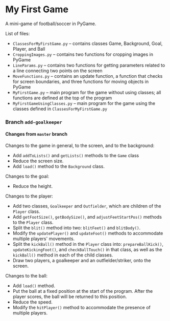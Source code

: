 # My First Game

A mini-game of football/soccer in PyGame.

List of files:
- `ClassesForMyFirstGame.py` – contains classes Game, Background, Goal, Player, and Ball
- `CroppingImages.py` – contains two functions for cropping images in PyGame
- `LineParams.py` – contains two functions for getting parameters related to a line connecting two points on the screen
- `MoveFunctions.py` – contains an update function, a function that checks for screen boundaries, and three functions for moving objects in PyGame
- `MyFirstGame.py` – main program for the game without using classes; all functions are defined at the top of the program
- `MyFirstGameUsingClasses.py` – main program for the game using the classes defined in `ClassesForMyFirstGame.py`

### Branch `add-goalkeeper`

#### Changes from `master` branch

Changes to the game in general, to the screen, and to the background:
- Add `addToLists()` and `getLists()` methods to the `Game` class
- Reduce the screen size.
- Add `load()` method to the `Background` class.

Changes to the goal:
- Reduce the height.

Changes to the player:
- Add two classes, `Goalkeeper` and `Outfielder`, which are children of the `Player` class.
- Add `getFootSize()`, `getBodySize()`, and `adjustFeetStartPos()` methods to the `Player` class.
- Split the `blit()` method into two: `blitFeet()` and `blitBody()`.
- Modify the `updatePlayer()` and `updateFoot()` methods to accommodate multiple players' movements.
- Split the `kickBall()` method in the `Player` class into: `prepareBallKick()`, `updateKickingFoot()`, and `checkBallTouch()` in that class, as well as the `kickBall()` method in each of the child classes.
- Draw two players, a goalkeeper and an outfielder/striker, onto the screen.

Changes to the ball:
- Add `load()` method.
- Put the ball at a fixed position at the start of the program. After the player scores, the ball will be returned to this position.
- Reduce the speed.
- Modify the `hitPlayer()` method to accommodate the presence of multiple players.
